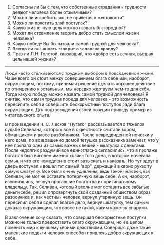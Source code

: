 1. Согласны ли Вы с тем, что собственные страдания и трудности делают человека более отзывчивым?
2. Можно ли истребить зло, не прибегая к жестокости?  
3. Можно ли простить злой поступок?  
4. Какую жизненную цель можно назвать благородной?  
5. Может ли стремление творить добро стать смыслом жизни человека?  
6. Какую победу Вы бы назвали самой трудной для человека?  
7. Всегда ли внешность говорит о человеке правду?  
8. Прав ли Л.Н. Толстой, сказавший, что «добро есть вечная, высшая цель нашей жизни»?

---

Люди часто сталкиваются с трудным выбором в повседневной жизни. Чаще всего он стоит между совершением блага себе или, наоборот, окружающим, поэтому, принимая решение сделать хорошее действие по отношению к остальным, мы нередко жертвуем чем-то для себя. Тогда какую победу можно назвать самой трудной для человека? Я считаю, что самая трудная победа для человека - это возможность пересилить себя и совершить бескорыстный поступок ради блага окружающих. Для подтверждения своей позиции приведу пример из читательского опыта.

В произведении Н. С. Лесков "Пугало" рассказывается о тяжелой судьбе Селивана, которого все в окрестности считали вором, обманщиком и вовсе разбойником. После непредвиденной ночевки у него дома, по возвращению домой тетушка рассказчика замечает, что у нее пропала одна из самых важных вещей - шкатулка с деньгами. После недолгих раздумий все единогласно согласились, что в пропаже богатств был виновен именно хозяин того дома, в котором ночевала семья, и что его немедленно стоит разыскать и наказать. Но тут вдруг в дверь постучал и вошел тот самый "вор", держащий в своих руках ту самую шкатулку. Все были очень удивлены, ведь такой человек, как Селиван, не мог не оставить потерянную вещь себе. А он, наоборот, извинившись, вернул пропавшие богатства их оригинальному владельцу. Так, Селиван, который вполне мог оставить все забытые деньги себе, решил опровергнуть свой созданный обществом образ разбойника и, как честный человек, вернул утерянную вещь. Он пересилил себя и сделал благое дело, вернув шкатулку, тем самым доказав окружающим, что вовсе не такой, каким кажется снаружи.

В заключение хочу сказать, что совершая бескорыстные поступки можно не только предоставить благо окружающим, но и в целом поменять мир к лучшему своими действиями. Совершая даже такие маленькие подвиги человек способен привлечь добро окружающих к себе.